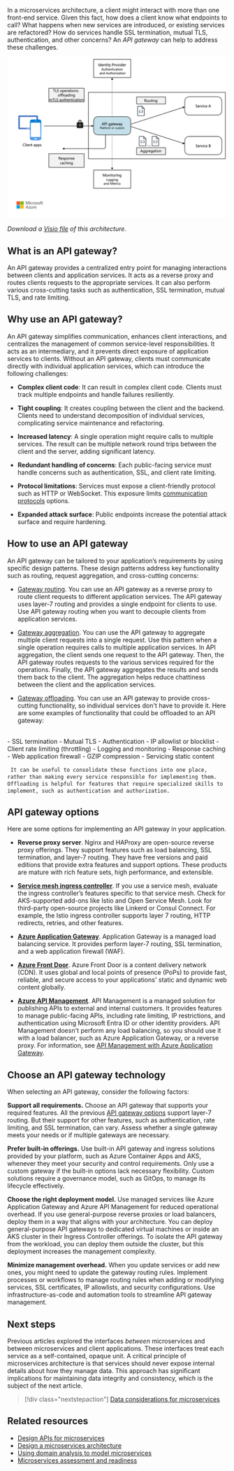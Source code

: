 In a microservices architecture, a client might interact with more than one front-end service. Given this fact, how does a client know what endpoints to call? What happens when new services are introduced, or existing services are refactored? How do services handle SSL termination, mutual TLS, authentication, and other concerns? An *API gateway* can help to address these challenges.

![Diagram of an API gateway](../images/gateway.png)

*Download a [Visio file](https://arch-center.azureedge.net/gateway.vsdx) of this architecture.*

## What is an API gateway?

An API gateway provides a centralized entry point for managing interactions between clients and application services. It acts as a reverse proxy and routes clients requests to the appropriate services. It can also perform various cross-cutting tasks such as authentication, SSL termination, mutual TLS, and rate limiting.

## Why use an API gateway?

An API gateway simplifies communication, enhances client interactions, and centralizes the management of common service-level responsibilities. It acts as an intermediary, and it prevents direct exposure of application services to clients. Without an API gateway, clients must communicate directly with individual application services, which can introduce the following challenges:

- **Complex client code**: It can result in complex client code. Clients must track multiple endpoints and handle failures resiliently.

- **Tight coupling**: It creates coupling between the client and the backend. Clients need to understand decomposition of individual services, complicating service maintenance and refactoring.

- **Increased latency**: A single operation might require calls to multiple services. The result can be multiple network round trips between the client and the server, adding significant latency.

- **Redundant handling of concerns**: Each public-facing service must handle concerns such as authentication, SSL, and client rate limiting.

- **Protocol limitations**: Services must expose a client-friendly protocol such as HTTP or WebSocket. This exposure limits [communication protocols](./interservice-communication.yml) options.

- **Expanded attack surface**: Public endpoints increase the potential attack surface and require hardening.

## How to use an API gateway

An API gateway can be tailored to your application’s requirements by using specific design patterns. These design patterns address key functionality such as routing, request aggregation, and cross-cutting concerns:

- [Gateway routing](../../patterns/gateway-routing.yml). You can use an API gateway as a reverse proxy to route client requests to different application services. The API gateway uses layer-7 routing and provides a single endpoint for clients to use. Use API gateway routing when you want to decouple clients from application services.

- [Gateway aggregation](../../patterns/gateway-aggregation.yml). You can use the API gateway to aggregate multiple client requests into a single request. Use this pattern when a single operation requires calls to multiple application services. In API aggregation, the client sends one request to the API gateway. Then, the API gateway routes requests to the various services required for the operations. Finally, the API gateway aggregates the results and sends them back to the client. The aggregation helps reduce chattiness between the client and the application services.

- [Gateway offloading](../../patterns/gateway-offloading.yml). You can use an API gateway to provide cross-cutting functionality, so individual services don't have to provide it. Here are some examples of functionality that could be offloaded to an API gateway:
<br>
    - SSL termination
    - Mutual TLS
    - Authentication
    - IP allowlist or blocklist
    - Client rate limiting (throttling)
    - Logging and monitoring
    - Response caching
    - Web application firewall
    - GZIP compression
    - Servicing static content

     It can be useful to consolidate these functions into one place, rather than making every service responsible for implementing them. Offloading is helpful for features that require specialized skills to implement, such as authentication and authorization.

## API gateway options

Here are some options for implementing an API gateway in your application.

- **Reverse proxy server**. Nginx and HAProxy are open-source reverse proxy offerings. They support features such as load balancing, SSL termination, and layer-7 routing. They have free versions and paid editions that provide extra features and support options. These products are mature with rich feature sets, high performance, and extensible.

- **[Service mesh ingress controller](/azure/aks/servicemesh-about/)**. If you use a service mesh, evaluate the ingress controller’s features specific to that service mesh. Check for AKS-supported add-ons like Istio and Open Service Mesh. Look for third-party open-source projects like Linkerd or Consul Connect. For example, the Istio ingress controller supports layer 7 routing, HTTP redirects, retries, and other features.

- **[Azure Application Gateway](/azure/application-gateway/)**. Application Gateway is a managed load balancing service. It provides perform layer-7 routing, SSL termination, and a web application firewall (WAF).

- **[Azure Front Door](/azure/frontdoor/front-door-overview)**. Azure Front Door is a content delivery network (CDN). It uses global and local points of presence (PoPs) to provide fast, reliable, and secure access to your applications' static and dynamic web content globally.

- **[Azure API Management](/azure/api-management/)**. API Management is a managed solution for publishing APIs to external and internal customers. It provides features to manage public-facing APIs, including rate limiting, IP restrictions, and authentication using Microsoft Entra ID or other identity providers. API Management doesn't perform any load balancing, so you should use it with a load balancer, such as Azure Application Gateway, or a reverse proxy. For information, see [API Management with Azure Application Gateway](/azure/api-management/api-management-howto-integrate-internal-vnet-appgateway).

## Choose an API gateway technology

When selecting an API gateway, consider the following factors:

**Support all requirements.**  Choose an API gateway that supports your required features. All the previous [API gateway options](#api-gateway-options) support layer-7 routing. But their support for other features, such as authentication, rate limiting, and SSL termination, can vary. Assess whether a single gateway meets your needs or if multiple gateways are necessary.

**Prefer built-in offerings.** Use built-in API gateway and ingress solutions provided by your platform, such as Azure Container Apps and AKS, whenever they meet your security and control requirements. Only use a custom gateway if the built-in options lack necessary flexibility. Custom solutions require a governance model, such as GitOps, to manage its lifecycle effectively.

**Choose the right deployment model.** Use managed services like Azure Application Gateway and Azure API Management for reduced operational overhead. If you use general-purpose reverse proxies or load balancers, deploy them in a way that aligns with your architecture. You can deploy general-purpose API gateways to dedicated virtual machines or inside an AKS cluster in their Ingress Controller offerings. To isolate the API gateway from the workload, you can deploy them outside the cluster, but this deployment increases the management complexity.

**Minimize management overhead.** When you update services or add new ones, you might need to update the gateway routing rules.  Implement processes or workflows to manage routing rules when adding or modifying services, SSL certificates, IP allowlists, and security configurations. Use infrastructure-as-code and automation tools to streamline API gateway management.

## Next steps

Previous articles explored the interfaces *between* microservices and between microservices and client applications. These interfaces treat each service as a self-contained, opaque unit. A critical principle of microservices architecture is that services should never expose internal details about how they manage data. This approach has significant implications for maintaining data integrity and consistency, which is the subject of the next article.

> [!div class="nextstepaction"]
> [Data considerations for microservices](./data-considerations.yml)

## Related resources

- [Design APIs for microservices](api-design.yml)
- [Design a microservices architecture](index.yml)
- [Using domain analysis to model microservices](../model/domain-analysis.md)
- [Microservices assessment and readiness](../../guide/technology-choices/microservices-assessment.md)
